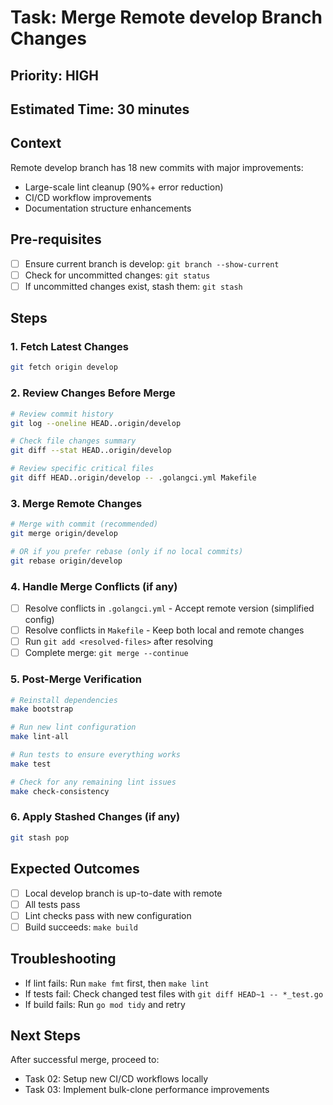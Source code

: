 # Task: Merge Remote develop Branch Changes

## Priority: HIGH

## Estimated Time: 30 minutes

## Context

Remote develop branch has 18 new commits with major improvements:

- Large-scale lint cleanup (90%+ error reduction)
- CI/CD workflow improvements
- Documentation structure enhancements

## Pre-requisites

- [ ] Ensure current branch is develop: `git branch --show-current`
- [ ] Check for uncommitted changes: `git status`
- [ ] If uncommitted changes exist, stash them: `git stash`

## Steps

### 1. Fetch Latest Changes

```bash
git fetch origin develop
```

### 2. Review Changes Before Merge

```bash
# Review commit history
git log --oneline HEAD..origin/develop

# Check file changes summary
git diff --stat HEAD..origin/develop

# Review specific critical files
git diff HEAD..origin/develop -- .golangci.yml Makefile
```

### 3. Merge Remote Changes

```bash
# Merge with commit (recommended)
git merge origin/develop

# OR if you prefer rebase (only if no local commits)
git rebase origin/develop
```

### 4. Handle Merge Conflicts (if any)

- [ ] Resolve conflicts in `.golangci.yml` - Accept remote version (simplified config)
- [ ] Resolve conflicts in `Makefile` - Keep both local and remote changes
- [ ] Run `git add <resolved-files>` after resolving
- [ ] Complete merge: `git merge --continue`

### 5. Post-Merge Verification

```bash
# Reinstall dependencies
make bootstrap

# Run new lint configuration
make lint-all

# Run tests to ensure everything works
make test

# Check for any remaining lint issues
make check-consistency
```

### 6. Apply Stashed Changes (if any)

```bash
git stash pop
```

## Expected Outcomes

- [ ] Local develop branch is up-to-date with remote
- [ ] All tests pass
- [ ] Lint checks pass with new configuration
- [ ] Build succeeds: `make build`

## Troubleshooting

- If lint fails: Run `make fmt` first, then `make lint`
- If tests fail: Check changed test files with `git diff HEAD~1 -- *_test.go`
- If build fails: Run `go mod tidy` and retry

## Next Steps

After successful merge, proceed to:

- Task 02: Setup new CI/CD workflows locally
- Task 03: Implement bulk-clone performance improvements
